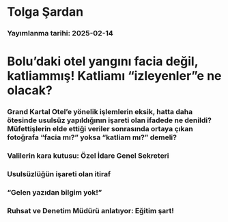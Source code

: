 # Tolga Şardan

### Yayımlanma tarihi: 2025-02-14

# Bolu’daki otel yangını facia değil, katliammış! Katliamı “izleyenler”e ne olacak?


### Grand Kartal Otel’e yönelik işlemlerin eksik, hatta daha ötesinde usulsüz yapıldığının işareti olan ifadede ne denildi? Müfettişlerin elde ettiği veriler sonrasında ortaya çıkan fotoğrafa “facia mı?” yoksa “katliam mı?” demeli?


### Valilerin kara kutusu: Özel İdare Genel Sekreteri


### Usulsüzlüğün işareti olan itiraf


### “Gelen yazıdan bilgim yok!”


### Ruhsat ve Denetim Müdürü anlatıyor: Eğitim şart!

